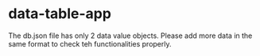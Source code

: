 # data-table-app
The db.json file has only 2 data value objects. Please add more data in the same format to check teh functionalities properly.
 

